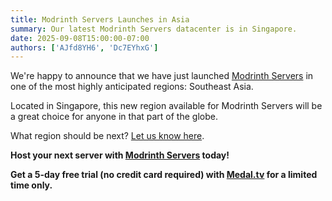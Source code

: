 ```yaml
---
title: Modrinth Servers Launches in Asia
summary: Our latest Modrinth Servers datacenter is in Singapore.
date: 2025-09-08T15:00:00-07:00
authors: ['AJfd8YH6', 'Dc7EYhxG']
---
```


We're happy to announce that we have just launched [Modrinth Servers](https://modrinth.gg) in one of the most highly anticipated regions: Southeast Asia.

Located in Singapore, this new region available for Modrinth Servers will be a great choice for anyone in that part of the globe.

What region should be next? [Let us know here](https://surveys.modrinth.com/servers-region-waitlist).

<strong data-contrast-text>Host your next server with [Modrinth Servers](https://modrinth.gg) today!</span>

Get a 5-day free trial (no credit card required) with [Medal.tv](https://quests.medal.tv/modrinth) for a limited time only.
